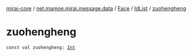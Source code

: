 [mirai-core](../../../index.md) / [net.mamoe.mirai.message.data](../../index.md) / [Face](../index.md) / [IdList](index.md) / [zuohengheng](./zuohengheng.md)

# zuohengheng

`const val zuohengheng: `[`Int`](https://kotlinlang.org/api/latest/jvm/stdlib/kotlin/-int/index.html)